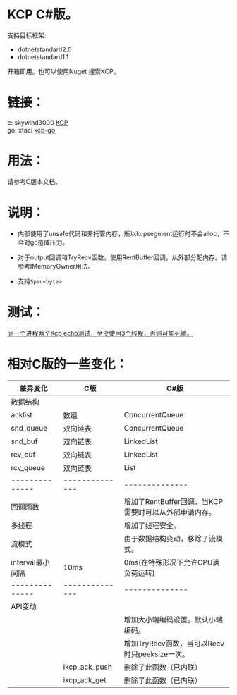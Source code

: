 # KCP C#版。

支持目标框架:  
- dotnetstandard2.0
- dotnetstandard1.1

开箱即用。也可以使用Nuget 搜索KCP。

# 链接：

c: skywind3000 [KCP](https://github.com/skywind3000/kcp)  
go: xtaci [kcp-go](https://github.com/xtaci/kcp-go)  

# 用法：

请参考C版本文档。

# 说明：

- 内部使用了unsafe代码和非托管内存，所以kcpsegment运行时不会alloc，不会对gc造成压力。

- 对于output回调和TryRecv函数。使用RentBuffer回调，从外部分配内存。请参考IMemoryOwner用法。
- 支持`Span<byte>`

# 测试：
[同一个进程两个Kcp echo测试，至少使用3个线程，否则可能死锁。](Image/deadlock.jpg)

# 相对C版的一些变化：

| 差异变化         | C版            | C#版                                                  |
| ---------------- | -------------- | ----------------------------------------------------- |
| 数据结构         |                |                                                       |
| acklist          | 数组           | ConcurrentQueue                                       |
| snd_queue        | 双向链表       | ConcurrentQueue                                       |
| snd_buf          | 双向链表       | LinkedList                                            |
| rcv_buf          | 双向链表       | LinkedList                                            |
| rcv_queue        | 双向链表       | List                                                  |
| --------------   | -------------- | --------------                                        |
| 回调函数         |                | 增加了RentBuffer回调，当KCP需要时可以从外部申请内存。 |
| 多线程           |                | 增加了线程安全。                                      |
| 流模式           |                | 由于数据结构变动，移除了流模式。                      |
| interval最小间隔 | 10ms           | 0ms(在特殊形况下允许CPU满负荷运转)                    |
| --------------   | -------------- | --------------                                        |
| API变动          |                |                                                       |
|                  |                | 增加大小端编码设置。默认小端编码。                    |
|                  |                | 增加TryRecv函数，当可以Recv时只peeksize一次。         |
|                  | ikcp_ack_push  | 删除了此函数（已内联）                                |
|                  | ikcp_ack_get   | 删除了此函数（已内联）                                |